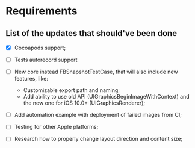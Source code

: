 # Requirements

## List of the updates that should've been done

- [x] Cocoapods support;
- [ ] Tests autorecord support 
- [ ] New core instead FBSnapshotTestCase, that will also include new features, like:
    - Customizable export path and naming;
    - Add ability to use old API (UIGraphicsBeginImageWithContext) and the new one for iOS 10.0+ (UIGraphicsRenderer);
- [ ] Add automation example with deployment of failed images from CI;
- [ ] Testing for other Apple platforms;
- [ ] Research how to properly change layout direction and content size;

